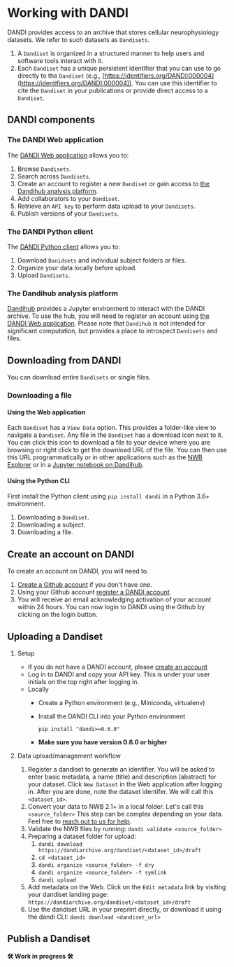 # Working with DANDI

DANDI provides access to an archive that stores cellular neurophysiology
datasets. We refer to such datasets as `Dandisets`.

1. A `Dandiset` is organized in a structured manner to help users and
software tools interact with it.
1. Each `Dandiset` has a unique persistent identifier that you can use to go directly
to the `Dandiset` (e.g., [https://identifiers.org/DANDI:000004](https://identifiers.org/DANDI:000004)).
You can use this identifier to cite the `Dandiset` in your publications or provide
direct access to a `Dandiset`.

## DANDI components

### The DANDI Web application

The [DANDI Web application](https://dandiarchive.org/) allows you to:

1. Browse `Dandisets`.
1. Search across `Dandisets`.
1. Create an account to register a new `Dandiset` or gain access to
[the Dandihub analysis platform](#the-dandihub-analysis-platform).
1. Add collaborators to your `Dandiset`.
1. Retrieve an `API key` to perform data upload to your `Dandisets`.
1. Publish versions of your `Dandisets`.

### The DANDI Python client

The [DANDI Python client](https://pypi.org/project/dandi/) allows you to:

1. Download `Danidsets` and individual subject folders or files.
1. Organize your data locally before upload.
1. Upload `Dandisets`.

### The Dandihub analysis platform

[Dandihub](https://hub.dandiarchive.org) provides a Jupyter environment to
interact with the DANDI archive. To use the hub, you will need to register an
account using [the DANDI Web application](#the-dandi-web-application). Please
note that `Dandihub` is not intended for significant computation, but provides a
place to introspect `Dandisets` and files.

## Downloading from DANDI

You can download entire `Dandisets` or single files.

### Downloading a file

#### Using the Web application

Each `Dandiset` has a `View Data` option. This provides a folder-like view to
navigate a `Dandiset`. Any file in the `Dandiset` has a download icon next to it.
You can click this icon to download a file to your device where you are browsing
or right click to get the download URL of the file. You can then use this URL
programmatically or in other applications such as the [NWB Explorer](https://nwbexplorer.opensourcebrain.org/)
or in a [Jupyter notebook on Dandihub](https://hub.dandiarchive.org).

#### Using the Python CLI

First install the Python client using `pip install dandi` in a Python 3.6+
environment.

1. Downloading a `Dandiset`.
1. Downloading a subject.
1. Downloading a file.

## Create an account on DANDI

To create an account on DANDI, you will need to.

1. [Create a Github account](https://github.com/) if you don't have one.
1. Using your Github account [register a DANDI account](https://gui.dandiarchive.org/#/user/register).
1. You will receive an email acknowledging activation of your account within 24
hours. You can now login to DANDI using the Github by clicking on the login
button.

## Uploading a Dandiset

1. Setup
    - If you do not have a DANDI account, please [create an account](#create-an-account-on-dandi)
    - Log in to DANDI and copy your API key. This is under your user initials on the
    top right after logging in.
    - Locally
        - Create a Python environment (e.g., Miniconda, virtualenv)
        - Install the DANDI CLI into your Python environment

            `pip install "dandi>=0.6.0"`
        - **Make sure you have version 0.6.0 or higher**    

1. Data upload/management workflow
    1. Register a dandiset to generate an identifier. You will be asked to enter
      basic metadata, a name (title) and description (abstract) for your dataset.
      Click `New Dataset` in the Web application after logging in. After you are
      done, note the dataset identifer. We will call this `<dataset_id>`.
    1. Convert your data to NWB 2.1+ in a local folder. Let's call this `<source_folder>`
    This step can be complex depending on your data. Feel free to [reach out to
    us for help](../#where-to-communicate).
    1. Validate the NWB files by running: `dandi validate <source_folder>`
    1. Preparing a dataset folder for upload:
        1. `dandi download https://dandiarchive.org/dandiset/<dataset_id>/draft`
        1. `cd <dataset_id>`
        1. `dandi organize <source_folder> -f dry`
        1. `dandi organize <source_folder> -f symlink`
        1. `dandi upload`
    1. Add metadata on the Web. Click on the `Edit metadata` link by visiting
    your dandiset landing page: `https://dandiarchive.org/dandiset/<dataset_id>/draft`
    1. Use the dandiset URL in your preprint directly, or download it using the dandi CLI:
            `dandi download <dandiset_url>`

## Publish a Dandiset

**🛠 Work in progress 🛠**
